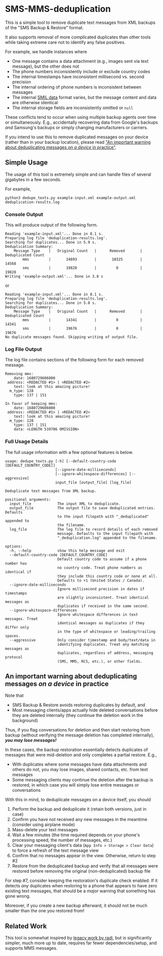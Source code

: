 # SMS-MMS-deduplication

This is a simple tool to remove duplicate text messages from XML backups of
the "SMS Backup & Restore" format.

It also supports removal of more complicated duplicates than other tools while
taking extreme care not to identify any false positives.

For example, we handle instances where

* One message contains a data attachment (e.g., images sent via text message),
  but the other does not
* The phone numbers inconsistently include or exclude country codes
* The internal timestamps have inconsistent millisecond vs. second precision
* The internal ordering of phone numbers is inconsistent between messages
* The internal [SMIL data](https://en.wikipedia.org/wiki/Synchronized_Multimedia_Integration_Language)
  format varies, but the message content and data are otherwise identical
* The internal storage fields are inconsistently omitted or `null`

These conflicts tend to occur when using multiple backup agents over time or
simultaneously. E.g., accidentally recovering data from Google's backups
*and* Samsung's backups or simply changing manufacturers or carriers.

If you intend to use this to remove duplicated messages on your device (rather
than in your backup location), please read ["An important warning about
deduplicating messages *on a device* in practice"](#ImportantWarning).

## Simple Usage

The usage of this tool is extremely simple and can handle files of several
gigabytes in a few seconds.

For example,

```commandline
python3 dedupe_texts.py example-input.xml example-output.xml deduplication-results.log
```

### Console Output

This will produce output of the following form.

```
Reading 'example-input.xml'... Done in 8.1 s.
Preparing log file 'deduplication-results.log'.
Searching for duplicates... Done in 5.9 s.
Deduplication Summary:
    Message Type    |   Original Count   |      Removed       | Deduplicated Count 
        mms         |       24893        |       10325        |       14568        
        sms         |       19828        |         0          |       19828        
Writing 'example-output.xml'... Done in 3.8 s
```

or

```
Reading 'example-input.xml'... Done in 8.1 s.
Preparing log file 'deduplication-results.log'.
Searching for duplicates... Done in 5.8 s.
Deduplication Summary:
    Message Type    |   Original Count   |      Removed       | Deduplicated Count 
        mms         |       14341        |         0          |       14341        
        sms         |       19676        |         0          |       19676        
No duplicate messages found. Skipping writing of output file.
```

### Log File Output

The log file contains sections of the following form for each removed message.

```
Removing mms:
    date: 1680729606000
 address: <REDACTED #1> | <REDACTED #2>
    text: look at this amazing picture!
  m_type: 128
    type: 137 | 151

In favor of keeping mms:
    date: 1680729606000
 address: <REDACTED #1> | <REDACTED #2>
    text: look at this amazing picture!
  m_type: 128
    type: 137 | 151
    data: <LENGTH 539706 OMISSION>
```

### Full Usage Details

The full usage information with a few optional features is below.

```
usage: dedupe_texts.py [-h] [--default-country-code [DEFAULT_COUNTRY_CODE]]
                       [--ignore-date-milliseconds]
                       [--ignore-whitespace-differences] [--aggressive]
                       input_file [output_file] [log_file]

Deduplicate text messages from XML backup.

positional arguments:
  input_file            The input XML to deduplicate.
  output_file           The output file to save deduplicated entries. Defaults
                        to the input filepath with "_deduplicated" appended to
                        the filename.
  log_file              The log file to record details of each removed
                        message. Defaults to the input filepath with
                        "_deduplication.log" appended to the filename.

options:
  -h, --help            show this help message and exit
  --default-country-code [DEFAULT_COUNTRY_CODE]
                        Default country code to assume if a phone number has
                        no country code. Treat phone numbers as identical if
                        they include this country code or none at all.
                        Defaults to +1 (United States / Canada).
  --ignore-date-milliseconds
                        Ignore millisecond precision in dates if timestamps
                        are slightly inconsistent. Treat identical messages as
                        duplicates if received in the same second.
  --ignore-whitespace-differences
                        Ignore whitespace differences in text messages. Treat
                        identical messages as duplicates if they differ only
                        in the type of whitespace or leading/trailing spaces.
  --aggressive          Only consider timestamp and body/text/data in
                        identifying duplicates. Treat any matching messages as
                        duplicates, regardless of address, messaging protocol
                        (SMS, MMS, RCS, etc.), or other fields.
```

<a name = "ImportantWarning"></a>

## An important warning about deduplicating messages *on a device* in practice

Note that

* SMS Backup & Restore avoids restoring duplicates by default, and
* Most messaging clients/apps actually hide deleted conversations before they
  are deleted internally (they continue the deletion work in the background)

Thus, if you flag conversations for deletion and then start restoring from
backup (without verifying the message deletion has completed internally),
***you may lose messages!***

In these cases, the backup restoration essentially detects duplicates of
messages that were mid-deletion and only completes a partial restore. E.g.,

* With duplicates where some messages have data attachments and others do not,
  you may lose images, shared contacts, etc. from text messages
* Some messaging clients may continue the deletion after the backup is
  restored, in which case you will simply lose entire messages or conversations

With this in mind, to deduplicate messages on a device itself, you should

1) Perform the backup and deduplicate it (retain both versions, just in case)
2) Confirm you have not received any new messages in the meantime (consider
   using airplane mode)
3) Mass-delete your text messages
4) Wait a few minutes (the time required depends on your phone's processing
   speed, the number of messages, etc.)
5) Clear your messaging client's data (`App Info > Storage > Clear Data`) to
   force a refresh of the text message view
6) Confirm that no messages appear in the view. Otherwise, return to step #2
7) Restore from the deduplicated backup and verify that all messages were
   restored before removing the original (non-deduplicated) backup file

For step #7, consider keeping the restoration's duplicate check enabled. If it
detects *any* duplicates when restoring to a phone that appears to have zero
existing text messages, that should be a *major* warning that something has
gone wrong.

Moreover, if you create a new backup afterward, it should not be much smaller
than the one you restored from!

## Related Work

This tool is somewhat inspired by
[legacy work by radj](https://github.com/radj/AndroidSMSBackupRestoreCleaner),
but is significantly simpler, much more up to date, requires far fewer
dependencies/setup, and supports MMS messages.